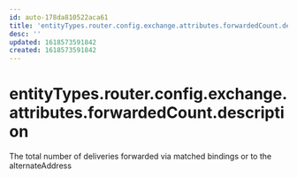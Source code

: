```yaml
---
id: auto-178da810522aca61
title: 'entityTypes.router.config.exchange.attributes.forwardedCount.description'
desc: ''
updated: 1618573591842
created: 1618573591842
---
```

# entityTypes.router.config.exchange.attributes.forwardedCount.description

The total number of deliveries forwarded via matched bindings or to the alternateAddress